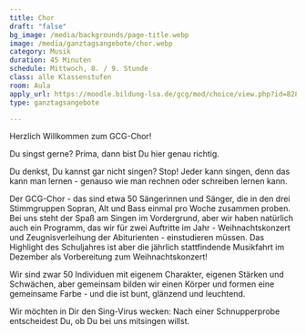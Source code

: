 ```yaml
---
title: Chor
draft: "false"
bg_image: /media/backgrounds/page-title.webp
image: /media/ganztagsangebote/chor.webp
category: Musik
duration: 45 Minuten
schedule: Mittwoch, 8. / 9. Stunde
class: alle Klassenstufen
room: Aula
apply_url: https://moodle.bildung-lsa.de/gcg/mod/choice/view.php?id=828
type: ganztagsangebote

---
```

Herzlich Willkommen zum GCG-Chor!

Du singst gerne? Prima, dann bist Du hier genau richtig.

Du denkst, Du kannst gar nicht singen? Stop!
Jeder kann singen, denn das kann man lernen -  genauso wie man rechnen oder schreiben lernen kann.

Der GCG-Chor - das sind etwa 50 Sängerinnen und Sänger, die in den drei Stimmgruppen Sopran, Alt und Bass einmal pro Woche zusammen proben. Bei uns steht der Spaß am Singen im Vordergrund, aber wir haben natürlich auch ein Programm, das wir für zwei Auftritte im Jahr - Weihnachtskonzert und Zeugnisverleihung der Abiturienten - einstudieren müssen. Das Highlight des Schuljahres ist aber die jährlich stattfindende Musikfahrt im Dezember als Vorbereitung zum Weihnachtskonzert!

Wir sind zwar 50 Individuen mit eigenem Charakter, eigenen Stärken und Schwächen, aber gemeinsam bilden wir einen Körper und formen eine gemeinsame Farbe - und die ist bunt, glänzend und leuchtend.

Wir möchten in Dir den Sing-Virus wecken:
Nach einer Schnupperprobe entscheidest Du, ob Du bei uns mitsingen willst.

